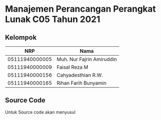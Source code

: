 # Manajemen Perancangan Perangkat Lunak C05 Tahun 2021

## Kelompok

NRP              | Nama
-----------------|-----------
05111940000005   | Muh. Nur Fajrin Amiruddin
05111940000009   | Faisal Reza M
05111940000156   | Cahyadesthian R.W.
05111940000165   | Rihan Farih Bunyamin


## Source Code

Untuk Source code akan menyusul

